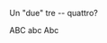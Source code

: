 ---
---

<div style='font-feature-settings: "ornm";'>

Un "due" tre -- quattro?

</div>

<div style='font-feature-settings: "smcp";'>

ABC abc Abc
  
</div>
